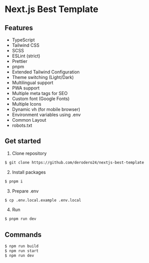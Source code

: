# Next.js Best Template

## Features

- TypeScript
- Tailwind CSS
- SCSS
- ESLint (strict)
- Prettier
- pnpm
- Extended Tailwind Configuration
- Theme switching (Light/Dark)
- Multilingual support
- PWA support
- Multiple meta tags for SEO
- Custom font (Google Fonts)
- Multiple Icons
- Dynamic vh (for mobile browser)
- Environment variables using .env
- Common Layout
- robots.txt

## Get started

1. Clone repository

```sh
$ git clone https://github.com/derodero24/nextjs-best-template
```

2. Install packages

```sh
$ pnpm i
```

3. Prepare .env

```sh
$ cp .env.local.example .env.local
```

4. Run

```sh
$ pnpm run dev
```

## Commands

```sh
$ npm run build
$ npm run start
$ npm run dev
```
